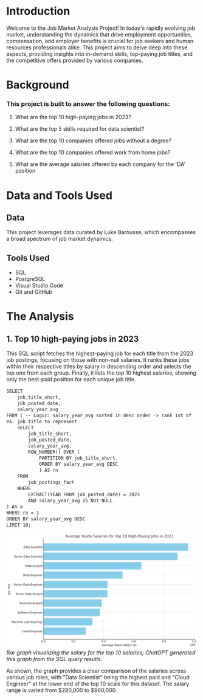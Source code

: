 # Introduction 
Welcome to the Job Market Analysis Project! In today's rapidly evolving job market, understanding the dynamics that drive employment opportunities, compensation, and employer benefits is crucial for job seekers and human resources professionals alike. This project aims to delve deep into these aspects, providing insights into in-demand skills, top-paying job titles, and the competitive offers provided by various companies.

# Background
### This project is built to answer the following questions:

1. What are the top 10 high-paying jobs in 2023?

2. What are the top 5 skills required for data scientist?

3. What are the top 10 companies offered jobs without a degree?

4. What are the top 10 companies offered work from home jobs?

5. What are the average salaries offered by each company for the 'DA' position 

# Data and Tools Used
## Data
This project leverages data curated by Luke Barousse, which encompasses a broad spectrum of job market dynamics.

## Tools Used
* SQL 
* PostgreSQL 
* Visual Studio Code 
* Git and GitHub

# The Analysis 
## 1. Top 10 high-paying jobs in 2023
This SQL script fetches the highest-paying job for each title from the 2023 job postings, focusing on those with non-null salaries. It ranks these jobs within their respective titles by salary in descending order and selects the top one from each group. Finally, it lists the top 10 highest salaries, showing only the best-paid position for each unique job title.

```
SELECT 
    job_title_short,
    job_posted_date,
    salary_year_avg
FROM ( -- Logic: salary_year_avg sorted in desc order -> rank 1st of ea. job title to represent
    SELECT 
        job_title_short,
        job_posted_date,
        salary_year_avg,
        ROW_NUMBER() OVER (
            PARTITION BY job_title_short 
            ORDER BY salary_year_avg DESC
            ) AS rn
    FROM 
        job_postings_fact
    WHERE
        EXTRACT(YEAR FROM job_posted_date) = 2023
        AND salary_year_avg IS NOT NULL
) AS a
WHERE rn = 1
ORDER BY salary_year_avg DESC
LIMIT 10;
```
![Average Yearly Salaries for Top 10 High-Paying Jobs in 2023](q1.png)
_Bar graph visualizing the salary for the top 10 salaries; ChatGPT generated this graph from the SQL query results._

As shown, the graph provides a clear comparison of the salaries across various job roles, with "Data Scientist" being the highest paid and "Cloud Engineer" at the lower end of the top 10 scale for this dataset. The salary range is varied from $280,000 to $960,000. 
